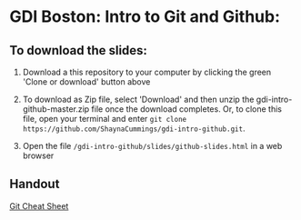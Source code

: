 # GDI Boston: Intro to Git and Github:

## To download the slides:

1. Download a this repository to your computer by clicking the green 'Clone or download' button above

2. To download as Zip file, select 'Download' and then unzip the gdi-intro-github-master.zip file once the download completes. Or, to clone this file, open your terminal and enter `git clone https://github.com/ShaynaCummings/gdi-intro-github.git`.

3. Open the file `/gdi-intro-github/slides/github-slides.html` in a web browser

## Handout
[Git Cheat Sheet](https://services.github.com/on-demand/downloads/github-git-cheat-sheet.pdf)
